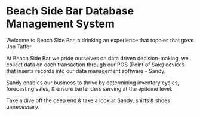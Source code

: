 # Beach Side Bar Database Management System

Welcome to Beach Side Bar, a drinking an experience that topples that great Jon Taffer.

At Beach Side Bar we pride ourselves on data driven decision-making, we collect data on each transaction through our POS (Point of Sale) devices that inserts records into our data management software - Sandy. 

Sandy enables our business to thrive by determining inventory cycles, forecasting sales, & ensure bartenders serving at the epitome level.

Take a dive off the deep end & take a look at Sandy, shirts & shoes unnecessary.